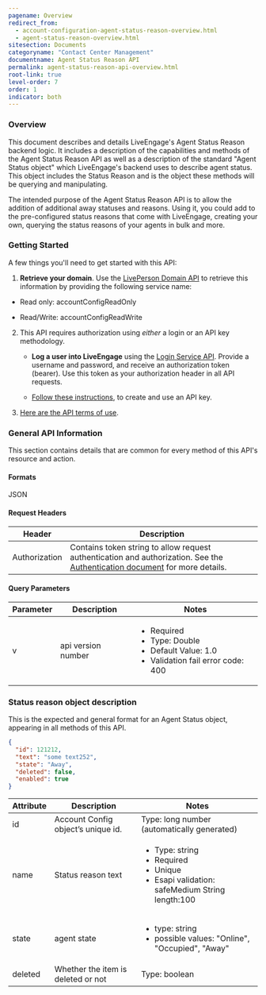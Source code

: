 ```yaml
---
pagename: Overview
redirect_from:
  - account-configuration-agent-status-reason-overview.html
  - agent-status-reason-overview.html
sitesection: Documents
categoryname: "Contact Center Management"
documentname: Agent Status Reason API
permalink: agent-status-reason-api-overview.html
root-link: true
level-order: 7
order: 1
indicator: both
---
```


### Overview

This document describes and details LiveEngage's Agent Status Reason backend logic. It includes a description of the capabilities and methods of the Agent Status Reason API as well as a description of the standard "Agent Status object" which LiveEngage's backend uses to describe agent status. This object includes the Status Reason and is the object these methods will be querying and manipulating.

The intended purpose of the Agent Status Reason API is to allow the addition of additional away statuses and reasons. Using it, you could add to the pre-configured status reasons that come with LiveEngage, creating your own, querying the status reasons of your agents in bulk and more.

### Getting Started

A few things you'll need to get started with this API:

1. **Retrieve your domain**. Use the [LivePerson Domain API](agent-domain-domain-api.html) to retrieve this information by providing the following service name:

  * Read only: accountConfigReadOnly

  * Read/Write: accountConfigReadWrite

2. This API requires authorization using _either_ a login or an API key methodology.

    * **Log a user into LiveEngage** using the [Login Service API](login-getting-started.html). Provide a username and password, and receive an authorization token (bearer). Use this token as your authorization header in all API requests.

    * [Follow these instructions](guides-gettingstarted.html), to create and use an API key.

3. [Here are the API terms of use](https://www.liveperson.com/policies/apitou).

### General API Information

This section contains details that are common for every method of this API's resource and action.

#### Formats

JSON

#### Request Headers

| Header | Description |
| --- | --- |
|Authorization |Contains token string to allow request authentication and authorization. See the [Authentication document](guides-authentication-introduction.html) for more details. |

#### Query Parameters

<table>
  <thead>
  <tr>
    <th>Parameter</th>
    <th>Description</th>
    <th>Notes</th>
  </tr>
  </thead>
  <tbody>
    <tr>
      <td>v</td>
      <td>api version number</td>
      <td><ul><li> Required </li><li>Type: Double </li><li>Default Value: 1.0</li><li> Validation fail error code: 400</li></ul></td>
    </tr>
  </tbody>
</table>

### Status reason object description

This is the expected and general format for an Agent Status object, appearing in all methods of this API.

```json
{
  "id": 121212,
  "text": "some text252",
  "state": "Away",
  "deleted": false,
  "enabled": true
}
```

<table>
  <thead>
  <tr>
    <th>Attribute</th>
    <th>Description</th>
    <th>Notes</th>
  </tr>
  </thead>
  <tbody>
    <tr>
      <td>id</td>
      <td>Account Config object’s unique id.</td>
      <td>Type: long number (automatically generated)</td>
    </tr>
    <tr>
      <td>name</td>
      <td>Status reason text </td>
      <td><ul><li>Type: string</li><li>Required</li><li>Unique</li><li>Esapi validation: safeMedium String length:100</li></ul></td>
    </tr>
    <tr>
      <td>state</td>
      <td>agent state</td>
      <td><ul><li>type: string</li><li>possible values: "Online", "Occupied", "Away"</li></ul></td>
    </tr>
    <tr>
      <td>deleted</td>
      <td>Whether the item is deleted or not </td>
      <td>Type: boolean</td>
    </tr>
  </tbody>
</table>
